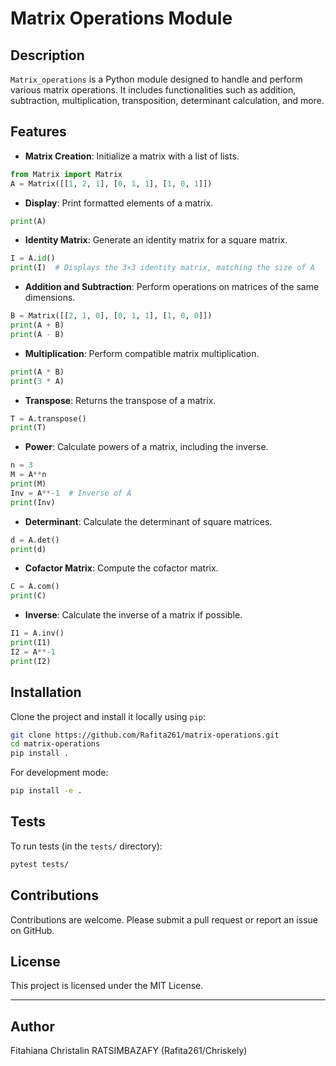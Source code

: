 # Matrix Operations Module

## Description

`Matrix_operations` is a Python module designed to handle and perform various matrix operations. It includes functionalities such as addition, subtraction, multiplication, transposition, determinant calculation, and more.

## Features

- **Matrix Creation**: Initialize a matrix with a list of lists.
```python
from Matrix import Matrix
A = Matrix([[1, 2, 1], [0, 1, 1], [1, 0, 1]])
```

- **Display**: Print formatted elements of a matrix.
```python
print(A)
```

- **Identity Matrix**: Generate an identity matrix for a square matrix.
```python
I = A.id()
print(I)  # Displays the 3×3 identity matrix, matching the size of A
```

- **Addition and Subtraction**: Perform operations on matrices of the same dimensions.
```python
B = Matrix([[2, 1, 0], [0, 1, 1], [1, 0, 0]])
print(A + B)
print(A - B)
```

- **Multiplication**: Perform compatible matrix multiplication.
```python
print(A * B)
print(3 * A) 
```

- **Transpose**: Returns the transpose of a matrix.
```python
T = A.transpose()
print(T)
```

- **Power**: Calculate powers of a matrix, including the inverse.
```python
n = 3
M = A**n
print(M)
Inv = A**-1  # Inverse of A
print(Inv)
```

- **Determinant**: Calculate the determinant of square matrices.
```python
d = A.det()
print(d)
```

- **Cofactor Matrix**: Compute the cofactor matrix.
```python
C = A.com()
print(C)
```

- **Inverse**: Calculate the inverse of a matrix if possible.
```python
I1 = A.inv()
print(I1)
I2 = A**-1
print(I2)
```

## Installation

Clone the project and install it locally using `pip`:
```bash
git clone https://github.com/Rafita261/matrix-operations.git
cd matrix-operations
pip install .
```

For development mode:
```bash
pip install -e .
```

## Tests

To run tests (in the `tests/` directory):
```bash
pytest tests/
```

## Contributions

Contributions are welcome. Please submit a pull request or report an issue on GitHub.

## License

This project is licensed under the MIT License.

---

## Author

Fitahiana Christalin RATSIMBAZAFY (Rafita261/Chriskely)
